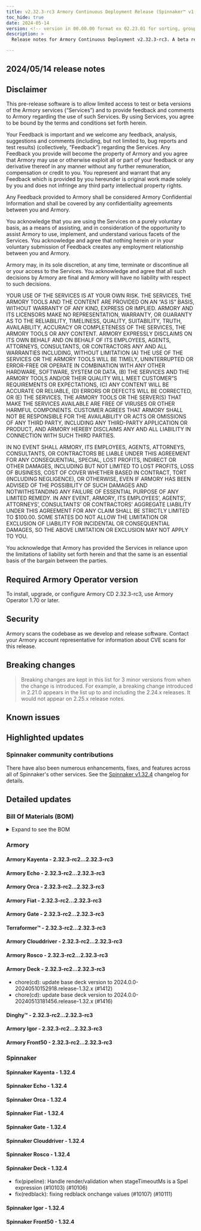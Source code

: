 ```yaml
---
title: v2.32.3-rc3 Armory Continuous Deployment Release (Spinnaker™ v1.32.4)
toc_hide: true
date: 2024-05-14
version: <!-- version in 00.00.00 format ex 02.23.01 for sorting, grouping -->
description: >
  Release notes for Armory Continuous Deployment v2.32.3-rc3. A beta release is not meant for installation in production environments.

---
```


## 2024/05/14 release notes

## Disclaimer

This pre-release software is to allow limited access to test or beta versions of the Armory services (“Services”) and to provide feedback and comments to Armory regarding the use of such Services. By using Services, you agree to be bound by the terms and conditions set forth herein.

Your Feedback is important and we welcome any feedback, analysis, suggestions and comments (including, but not limited to, bug reports and test results) (collectively, “Feedback”) regarding the Services. Any Feedback you provide will become the property of Armory and you agree that Armory may use or otherwise exploit all or part of your feedback or any derivative thereof in any manner without any further remuneration, compensation or credit to you. You represent and warrant that any Feedback which is provided by you hereunder is original work made solely by you and does not infringe any third party intellectual property rights.

Any Feedback provided to Armory shall be considered Armory Confidential Information and shall be covered by any confidentiality agreements between you and Armory.

You acknowledge that you are using the Services on a purely voluntary basis, as a means of assisting, and in consideration of the opportunity to assist Armory to use, implement, and understand various facets of the Services. You acknowledge and agree that nothing herein or in your voluntary submission of Feedback creates any employment relationship between you and Armory.

Armory may, in its sole discretion, at any time, terminate or discontinue all or your access to the Services. You acknowledge and agree that all such decisions by Armory are final and Armory will have no liability with respect to such decisions.

YOUR USE OF THE SERVICES IS AT YOUR OWN RISK. THE SERVICES, THE ARMORY TOOLS AND THE CONTENT ARE PROVIDED ON AN “AS IS” BASIS, WITHOUT WARRANTY OF ANY KIND, EXPRESS OR IMPLIED. ARMORY AND ITS LICENSORS MAKE NO REPRESENTATION, WARRANTY, OR GUARANTY AS TO THE RELIABILITY, TIMELINESS, QUALITY, SUITABILITY, TRUTH, AVAILABILITY, ACCURACY OR COMPLETENESS OF THE SERVICES, THE ARMORY TOOLS OR ANY CONTENT. ARMORY EXPRESSLY DISCLAIMS ON ITS OWN BEHALF AND ON BEHALF OF ITS EMPLOYEES, AGENTS, ATTORNEYS, CONSULTANTS, OR CONTRACTORS ANY AND ALL WARRANTIES INCLUDING, WITHOUT LIMITATION (A) THE USE OF THE SERVICES OR THE ARMORY TOOLS WILL BE TIMELY, UNINTERRUPTED OR ERROR-FREE OR OPERATE IN COMBINATION WITH ANY OTHER HARDWARE, SOFTWARE, SYSTEM OR DATA, (B) THE SERVICES AND THE ARMORY TOOLS AND/OR THEIR QUALITY WILL MEET CUSTOMER”S REQUIREMENTS OR EXPECTATIONS, (C) ANY CONTENT WILL BE ACCURATE OR RELIABLE, (D) ERRORS OR DEFECTS WILL BE CORRECTED, OR (E) THE SERVICES, THE ARMORY TOOLS OR THE SERVER(S) THAT MAKE THE SERVICES AVAILABLE ARE FREE OF VIRUSES OR OTHER HARMFUL COMPONENTS. CUSTOMER AGREES THAT ARMORY SHALL NOT BE RESPONSIBLE FOR THE AVAILABILITY OR ACTS OR OMISSIONS OF ANY THIRD PARTY, INCLUDING ANY THIRD-PARTY APPLICATION OR PRODUCT, AND ARMORY HEREBY DISCLAIMS ANY AND ALL LIABILITY IN CONNECTION WITH SUCH THIRD PARTIES.

IN NO EVENT SHALL ARMORY, ITS EMPLOYEES, AGENTS, ATTORNEYS, CONSULTANTS, OR CONTRACTORS BE LIABLE UNDER THIS AGREEMENT FOR ANY CONSEQUENTIAL, SPECIAL, LOST PROFITS, INDIRECT OR OTHER DAMAGES, INCLUDING BUT NOT LIMITED TO LOST PROFITS, LOSS OF BUSINESS, COST OF COVER WHETHER BASED IN CONTRACT, TORT (INCLUDING NEGLIGENCE), OR OTHERWISE, EVEN IF ARMORY HAS BEEN ADVISED OF THE POSSIBILITY OF SUCH DAMAGES AND NOTWITHSTANDING ANY FAILURE OF ESSENTIAL PURPOSE OF ANY LIMITED REMEDY. IN ANY EVENT, ARMORY, ITS EMPLOYEES’, AGENTS’, ATTORNEYS’, CONSULTANTS’ OR CONTRACTORS’ AGGREGATE LIABILITY UNDER THIS AGREEMENT FOR ANY CLAIM SHALL BE STRICTLY LIMITED TO $100.00. SOME STATES DO NOT ALLOW THE LIMITATION OR EXCLUSION OF LIABILITY FOR INCIDENTAL OR CONSEQUENTIAL DAMAGES, SO THE ABOVE LIMITATION OR EXCLUSION MAY NOT APPLY TO YOU.

You acknowledge that Armory has provided the Services in reliance upon the limitations of liability set forth herein and that the same is an essential basis of the bargain between the parties.


## Required Armory Operator version

To install, upgrade, or configure Armory CD 2.32.3-rc3, use Armory Operator 1.70 or later.

## Security

Armory scans the codebase as we develop and release software. Contact your Armory account representative for information about CVE scans for this release.

## Breaking changes
<!-- Copy/paste from the previous version if there are recent ones. We can drop breaking changes after 3 minor versions. Add new ones from OSS and Armory. -->

> Breaking changes are kept in this list for 3 minor versions from when the change is introduced. For example, a breaking change introduced in 2.21.0 appears in the list up to and including the 2.24.x releases. It would not appear on 2.25.x release notes.

## Known issues
<!-- Copy/paste known issues from the previous version if they're not fixed. Add new ones from OSS and Armory. If there aren't any issues, state that so readers don't think we forgot to fill out this section. -->

## Highlighted updates

<!--
Each item category (such as UI) under here should be an h3 (###). List the following info that service owners should be able to provide:
- Major changes or new features we want to call out for Armory and OSS. Changes should be grouped under end user understandable sections. For example, instead of Deck, use UI. Instead of Fiat, use Permissions.
- Fixes to any known issues from previous versions that we have in release notes. These can all be grouped under a Fixed issues H3.
-->




###  Spinnaker community contributions

There have also been numerous enhancements, fixes, and features across all of Spinnaker's other services. See the
[Spinnaker v1.32.4](https://www.spinnaker.io/changelogs/1.32.4-changelog/) changelog for details.

## Detailed updates

### Bill Of Materials (BOM)

<details><summary>Expand to see the BOM</summary>
<pre class="highlight">
<code>artifactSources:
  dockerRegistry: docker.io/armory
dependencies:
  redis:
    commit: null
    version: 2:2.8.4-2
services:
  clouddriver:
    commit: 7d9e31043c8baa81afb59a2a30aee2235b7e90ab
    version: 2.32.3-rc3
  deck:
    commit: 19096fa607fabd0fd8865b18739eab577b4b7a9b
    version: 2.32.3-rc3
  dinghy:
    commit: f5b14ffba75721322ada662f2325e80ec86347de
    version: 2.32.3-rc3
  echo:
    commit: 9d2abeeea4341e5ba94654925ba6488a9038af3f
    version: 2.32.3-rc3
  fiat:
    commit: 5e1839ef81812c439fb37b411bd3b381131c8c40
    version: 2.32.3-rc3
  front50:
    commit: ba318cd2c445f14e5d6c3db87fa1658549385403
    version: 2.32.3-rc3
  gate:
    commit: c6654ca6e316eef474c59296120d3f9f34eb0bdf
    version: 2.32.3-rc3
  igor:
    commit: 9339ab63ab3d85ebcb00131033d19f26ad436f05
    version: 2.32.3-rc3
  kayenta:
    commit: bccd150fcc8a7cb7df537ec6269bce5d2843c703
    version: 2.32.3-rc3
  monitoring-daemon:
    commit: null
    version: 2.26.0
  monitoring-third-party:
    commit: null
    version: 2.26.0
  orca:
    commit: ddbe104b0a3e32406c3bac38ea2b8c0c04605825
    version: 2.32.3-rc3
  rosco:
    commit: dfe611ffdd2cf9ae7c524fb9970af47350ca5e96
    version: 2.32.3-rc3
  terraformer:
    commit: 2dc7666ca2d25acb85ab2b9f8efc864599061c45
    version: 2.32.3-rc3
timestamp: "2024-05-13 20:39:58"
version: 2.32.3-rc3
</code>
</pre>
</details>

### Armory


#### Armory Kayenta - 2.32.3-rc2...2.32.3-rc3


#### Armory Echo - 2.32.3-rc2...2.32.3-rc3


#### Armory Orca - 2.32.3-rc2...2.32.3-rc3


#### Armory Fiat - 2.32.3-rc2...2.32.3-rc3


#### Armory Gate - 2.32.3-rc2...2.32.3-rc3


#### Terraformer™ - 2.32.3-rc2...2.32.3-rc3


#### Armory Clouddriver - 2.32.3-rc2...2.32.3-rc3


#### Armory Rosco - 2.32.3-rc2...2.32.3-rc3


#### Armory Deck - 2.32.3-rc2...2.32.3-rc3

  - chore(cd): update base deck version to 2024.0.0-20240510152918.release-1.32.x (#1412)
  - chore(cd): update base deck version to 2024.0.0-20240513181456.release-1.32.x (#1416)

#### Dinghy™ - 2.32.3-rc2...2.32.3-rc3


#### Armory Igor - 2.32.3-rc2...2.32.3-rc3


#### Armory Front50 - 2.32.3-rc2...2.32.3-rc3



### Spinnaker


#### Spinnaker Kayenta - 1.32.4


#### Spinnaker Echo - 1.32.4


#### Spinnaker Orca - 1.32.4


#### Spinnaker Fiat - 1.32.4


#### Spinnaker Gate - 1.32.4


#### Spinnaker Clouddriver - 1.32.4


#### Spinnaker Rosco - 1.32.4


#### Spinnaker Deck - 1.32.4

  - fix(pipeline): Handle render/validation when stageTimeoutMs is a Spel expression (#10103) (#10106)
  - fix(redblack): fixing redblack onchange values (#10107) (#10111)

#### Spinnaker Igor - 1.32.4


#### Spinnaker Front50 - 1.32.4


